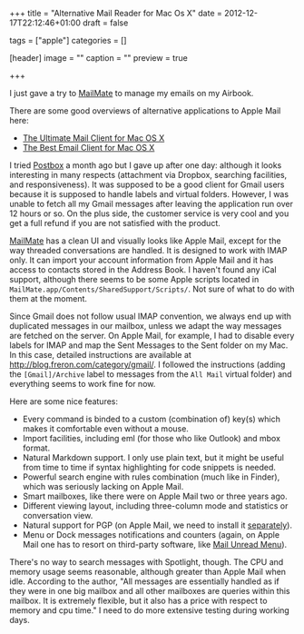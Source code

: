 +++
title = "Alternative Mail Reader for Mac Os X"
date = 2012-12-17T22:12:46+01:00
draft = false

tags = ["apple"]
categories = []

[header]
image = ""
caption = ""
preview = true

+++

I just gave a try to [MailMate](http://freron.com) to manage my emails on my Airbook.

There are some good overviews of alternative applications to Apple Mail here: 

* [The Ultimate Mail Client for Mac OS X](http://bit.ly/UA4Xui) <i class="fa fa-chain-broken fa-1x"></i>
* [The Best Email Client for Mac OS X](http://bit.ly/T2CAHI)
 
I tried [Postbox](http://www.postbox-inc.com) a month ago but I gave up after one day: although it looks interesting in many respects (attachment via Dropbox, searching facilities, and responsiveness). It was supposed to be a good client for Gmail users because it is supposed to handle labels and virtual folders. However, I was unable to fetch all my Gmail messages after leaving the application run over 12 hours or so. On the plus side, the customer service is very cool and you get a full refund if you are not satisfied with the product.

[MailMate](http://freron.com) has a clean UI and visually looks like Apple Mail, except for the way threaded conversations are handled. It is designed to work with IMAP only. It can import your account information from Apple Mail and it has access to contacts stored in the Address Book. I haven't found any iCal support, although there seems to be some Apple scripts located in `MailMate.app/Contents/SharedSupport/Scripts/`. Not sure of what to do with them at the moment.

Since Gmail does not follow usual IMAP convention, we always end up with duplicated messages in our mailbox, unless we adapt the way messages are fetched on the server. On Apple Mail, for example, I had to disable every labels for IMAP and map the Sent Messages to the Sent folder on my Mac. In this case, detailed instructions are available at <http://blog.freron.com/category/gmail/>. I followed the instructions (adding the `[Gmail]/Archive` label to messages from the `All Mail` virtual folder) and everything seems to work fine for now.

Here are some nice features:

- Every command is binded to a custom (combination of) key(s) which makes it comfortable even without a mouse.
- Import facilities, including eml (for those who like Outlook) and mbox format.
- Natural Markdown support. I only use plain text, but it might be useful from time to time if syntax highlighting for code snippets is needed.
- Powerful search engine with rules combination (much like in Finder), which was seriously lacking on Apple Mail.
- Smart mailboxes, like there were on Apple Mail two or three years ago.
- Different viewing layout, including three-column mode and statistics or conversation view.
- Natural support for PGP (on Apple Mail, we need to install it [separately](https://www.gpgtools.org/gpgmail/index.html)).
- Menu or Dock messages notifications and counters (again, on Apple Mail one has to resort on third-party software, like [Mail Unread Menu](http://loganrockmore.com/mailunreadmenu/)).

There's no way to search messages with Spotlight, though. The CPU and memory usage seems reasonable, although greater than Apple Mail when idle. According to the author, "All messages are essentially handled as if they were in one big mailbox and all other mailboxes are queries within this mailbox. It is extremely flexible, but it also has a price with respect to memory and cpu time." I need to do more extensive testing during working days.

